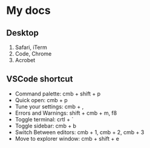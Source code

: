 # My docs

## Desktop

1. Safari, iTerm
2. Code, Chrome
3. Acrobet

## VSCode shortcut
- Command palette: cmb + shift + p
- Quick open: cmb + p
- Tune your settings: cmb + ,
- Errors and Warnings: shift + cmb + m, f8
- Toggle terminal: crtl + `
- Toggle sidebar: cmb + b 
- Switch Between editors: cmb + 1, cmb + 2, cmb + 3
- Move to explorer window: cmb + shift + e

